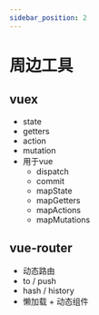 ```yaml
---
sidebar_position: 2
---
```


# 周边工具

## vuex
- state
- getters
- action
- mutation
- 用于vue
  - dispatch
  - commit
  - mapState
  - mapGetters
  - mapActions
  - mapMutations

## vue-router
- 动态路由
- to / push
- hash / history
- 懒加载 + 动态组件


